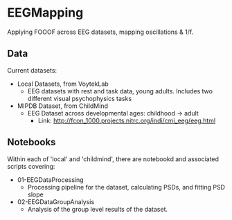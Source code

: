 # EEGMapping

Applying FOOOF across EEG datasets, mapping oscillations & 1/f.

## Data

Current datasets:
- Local Datasets, from VoytekLab
    - EEG datasets with rest and task data, young adults. Includes two different visual psychophysics tasks
- MIPDB Dataset, from ChildMind
    - EEG Dataset across developmental ages: childhood -> adult
        - Link: http://fcon_1000.projects.nitrc.org/indi/cmi_eeg/eeg.html

## Notebooks

Within each of 'local' and 'childmind', there are notebookd and associated scripts covering:

- 01-EEGDataProcessing
    - Processing pipeline for the dataset, calculating PSDs, and fitting PSD slope
- 02-EEGDataGroupAnalysis
    - Analysis of the group level results of the dataset.
